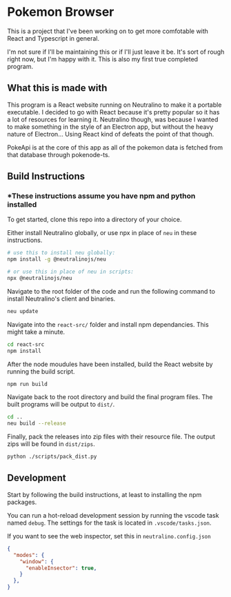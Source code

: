 # Pokemon Browser

This is a project that I've been working on to get more comfotable with React and Typescript in
general.

I'm not sure if I'll be maintaining this or if I'll just leave it be. It's sort of rough
right now, but I'm happy with it. This is also my first true completed program.

## What this is made with

This program is a React website running on Neutralino to make it a portable executable.
I decided to go with React because it's pretty popular so it has a lot of resources for learning it.
Neutralino though, was because I wanted to make something in the style of an Electron app, but without the
heavy nature of Electron... Using React kind of defeats the point of that though.

PokeApi is at the core of this app as all of the pokemon data is fetched from that database through
pokenode-ts.

## Build Instructions

### *These instructions assume you have npm and python installed

To get started, clone this repo into a directory of your choice.

Either install Neutralino globally, or use npx in place of `neu` in these instructions.

```sh
# use this to install neu globally:
npm install -g @neutralinojs/neu

# or use this in place of neu in scripts:
npx @neutralinojs/neu
```

Navigate to the root folder of the code and run the following command to install Neutralino's client and binaries.

```sh
neu update
```

Navigate into the `react-src/` folder and install npm dependancies. This might take a minute.

```sh
cd react-src
npm install
```

After the node moudules have been installed, build the React website by running the build script.

```sh
npm run build
```

Navigate back to the root directory and build the final program files. The built programs will be output to `dist/`.

```sh
cd ..
neu build --release
```

Finally, pack the releases into zip files with their resource file. The output zips will be found in `dist/zips`.

```sh
python ./scripts/pack_dist.py
```

## Development

Start by following the build instructions, at least to installing the npm packages.

You can run a hot-reload development session by running the vscode task named `debug`. The settings for the task is located in `.vscode/tasks.json`.

If you want to see the web inspector, set this in `neutralino.config.json`

```json
{
  "modes": {
    "window": {
      "enableInsector": true,
    }
  },
}
```
